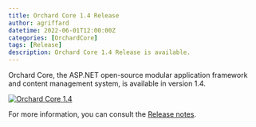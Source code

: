 ```yaml
---
title: Orchard Core 1.4 Release
author: agriffard
datetime: 2022-06-01T12:00:00Z
categories: [OrchardCore]
tags: [Release]
description: Orchard Core 1.4 Release is available.
---
```


Orchard Core, the ASP.NET open-source modular application framework and content management system, is available in version 1.4.

[![Orchard Core 1.4](https://opengraph.githubassets.com/197e81fb76b9eb78bf54c57dee51e12224eed79697f0f8853ef6167c0acb944e/OrchardCMS/OrchardCore/releases/tag/v1.4.0)](https://github.com/OrchardCMS/OrchardCore/releases/tag/v1.4.0)

For more information, you can consult the [Release notes](https://docs.orchardcore.net/en/latest/docs/releases/1.4.0/).
